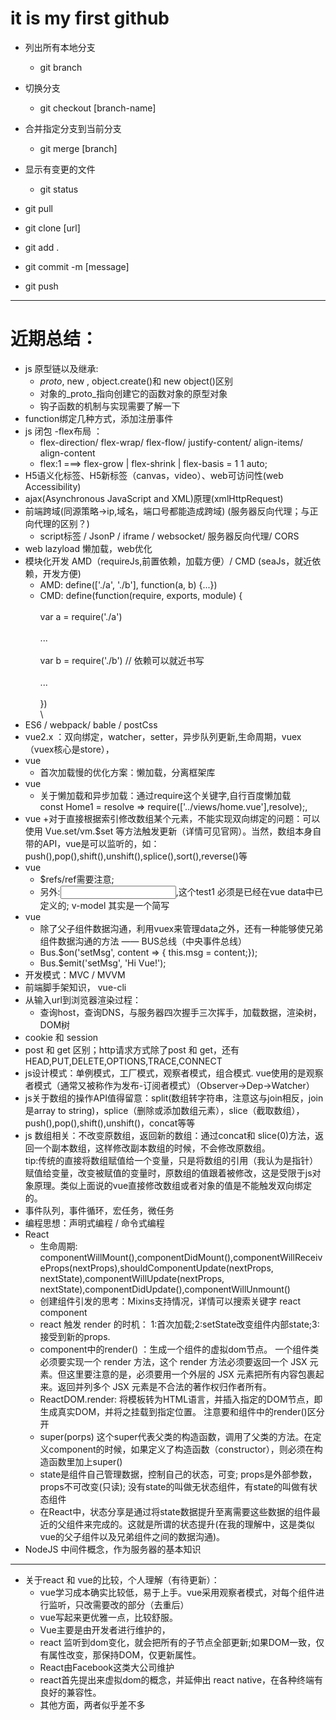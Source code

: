 # it is my first github
- 列出所有本地分支
    + git branch
- 切换分支
    + git checkout [branch-name]
- 合并指定分支到当前分支
    + git merge [branch]
- 显示有变更的文件
    + git status

- git pull
- git clone [url]
- git add .
- git commit -m [message]
- git push
------------------------------------------------------------
# 近期总结：
- js 原型链以及继承:
    + _proto_, new , object.create()和 new object()区别
    + 对象的_proto_指向创建它的函数对象的原型对象
    + 钩子函数的机制与实现需要了解一下
- function绑定几种方式，添加注册事件
- js 闭包
-flex布局 ：
    + flex-direction/ flex-wrap/ flex-flow/ justify-content/ align-items/ align-content
    + flex:1 ===>   flex-grow |  flex-shrink | flex-basis = 1 1 auto;
- H5语义化标签、H5新标签（canvas，video）、web可访问性(web Accessibility)
- ajax(Asynchronous JavaScript and XML)原理(xmlHttpRequest)
- 前端跨域(同源策略->ip,域名，端口号都能造成跨域) (服务器反向代理；与正向代理的区别？)
    + script标签 / JsonP / iframe / websocket/ 服务器反向代理/ CORS
- web lazyload 懒加载，web优化
- 模块化开发 AMD（requireJs,前置依赖，加载方便）/ CMD (seaJs，就近依赖，开发方便)
    + AMD:	define(['./a', './b'], function(a, b) {...})
    + CMD:  define(function(require, exports, module) {  <br>\
                var a = require('./a')  <br>\
                ...                     <br>\
                var b = require('./b') // 依赖可以就近书写  <br>\
                ...<br>\
            })<br>\
- ES6 / webpack/ bable / postCss
- vue2.x ：双向绑定，watcher，setter，异步队列更新,生命周期，vuex（vuex核心是store），
- vue
    + 首次加载慢的优化方案：懒加载，分离框架库
- vue
    + 关于懒加载和异步加载：通过require这个关键字,自行百度懒加载<br>const Home1 = resolve => require(['../views/home.vue'],resolve);,
- vue
    +对于直接根据索引修改数组某个元素，不能实现双向绑定的问题：可以使用 Vue.set/vm.$set 等方法触发更新（详情可见官网）。当然，数组本身自带的API，vue是可以监听的，如：push(),pop(),shift(),unshift(),splice(),sort(),reverse()等
- vue
    + $refs/ref需要注意;
    + 另外:<input v-model="test1">,这个test1 必须是已经在vue data中已定义的; v-model 其实是一个简写
- vue
    + 除了父子组件数据沟通，利用vuex来管理data之外，还有一种能够使兄弟组件数据沟通的方法 —— BUS总线（中央事件总线）
    + Bus.$on('setMsg', content => { this.msg = content;});
    + Bus.$emit('setMsg', 'Hi Vue!');
- 开发模式：MVC / MVVM
- 前端脚手架知识， vue-cli
- 从输入url到浏览器渲染过程：
    + 查询host，查询DNS，与服务器四次握手三次挥手，加载数据，渲染树，DOM树
- cookie 和 session
- post 和 get 区别；http请求方式除了post 和 get，还有HEAD,PUT,DELETE,OPTIONS,TRACE,CONNECT
- js设计模式：单例模式，工厂模式，观察者模式，组合模式.  vue使用的是观察者模式（通常又被称作为发布-订阅者模式）（Observer->Dep->Watcher）
- js关于数组的操作API值得留意：split(数组转字符串，注意这与join相反，join是array to string)，splice（删除或添加数组元素），slice（截取数组），push(),pop(),shift(),unshift()，concat等等
- js 数组相关：不改变原数组，返回新的数组：通过concat和 slice(0)方法，返回一个副本数组，这样修改副本数组的时候，不会修改原数组。<br>tip:传统的直接将数组赋值给一个变量，只是将数组的引用（我认为是指针）赋值给变量，改变被赋值的变量时，原数组的值跟着被修改，这是受限于js对象原理。类似上面说的vue直接修改数组或者对象的值是不能触发双向绑定的。
- 事件队列，事件循环，宏任务，微任务
- 编程思想：声明式编程 / 命令式编程
- React
    + 生命周期: componentWillMount(),componentDidMount(),componentWillReceiveProps(nextProps),shouldComponentUpdate(nextProps, nextState),componentWillUpdate(nextProps, nextState),componentDidUpdate(),componentWillUnmount()
    + 创建组件引发的思考：Mixins支持情况，详情可以搜索关键字 react component
    + react 触发 render 的时机： 1:首次加载;2:setState改变组件内部state;3:接受到新的props.
    + component中的render() ：生成一个组件的虚拟dom节点。  一个组件类必须要实现一个 render 方法，这个 render 方法必须要返回一个 JSX 元素。但这里要注意的是，必须要用一个外层的 JSX 元素把所有内容包裹起来。返回并列多个 JSX 元素是不合法的著作权归作者所有。
    + ReactDOM.render: 将模板转为HTML语言，并插入指定的DOM节点，即生成真实DOM，并将之挂载到指定位置。 注意要和组件中的render()区分开
    + super(porps) 这个super代表父类的构造函数，调用了父类的方法。在定义component的时候，如果定义了构造函数（constructor），则必须在构造函数里加上super()
    + state是组件自己管理数据，控制自己的状态，可变; props是外部参数，props不可改变(只读); 没有state的叫做无状态组件，有state的叫做有状态组件
    + 在React中，状态分享是通过将state数据提升至离需要这些数据的组件最近的父组件来完成的。这就是所谓的状态提升(在我的理解中，这是类似vue的父子组件以及兄弟组件之间的数据沟通)。
- NodeJS 中间件概念，作为服务器的基本知识
 --------------------------------------------------------
 - 关于react 和 vue的比较，个人理解（有待更新）：
    + vue学习成本确实比较低，易于上手。vue采用观察者模式，对每个组件进行监听，只改需要改的部分（去重后）
    + vue写起来更优雅一点，比较舒服。
    + Vue主要是由开发者进行维护的，
    + react 监听到dom变化，就会把所有的子节点全部更新;如果DOM一致，仅有属性改变，那保持DOM，仅更新属性。
    + React由Facebook这类大公司维护
    + react首先提出来虚拟dom的概念，并延伸出 react native，在各种终端有良好的兼容性。
    + 其他方面，两者似乎差不多
